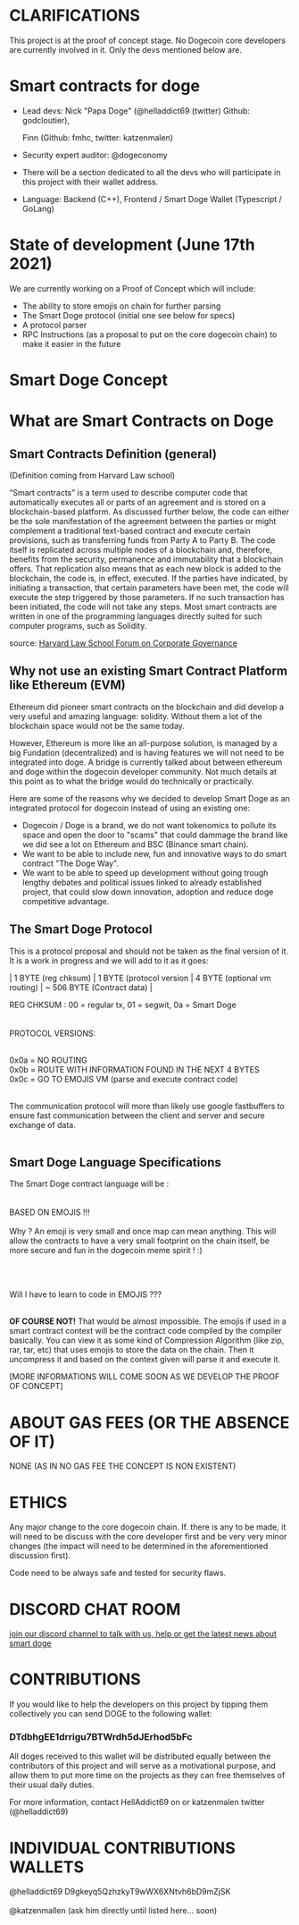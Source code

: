 # CLARIFICATIONS

This project is at the proof of concept stage. No Dogecoin core developers are currently involved in it. Only the devs mentioned below are.


# Smart contracts for doge 

- Lead devs: 
    Nick "Papa Doge" (@helladdict69 (twitter) Github: godcloutier), 
    
    Finn (Github: fmhc, twitter: katzenmalen)
    
- Security expert auditor: @dogeconomy
- There will be a section dedicated to all the devs who will participate in this project with their wallet address.

- Language: Backend (C++), Frontend / Smart Doge Wallet (Typescript / GoLang) 


# State of development (June 17th 2021)

We are currently working on a Proof of Concept which will include:

- The ability to store emojis on chain for further parsing 
- The Smart Doge protocol (initial one see below for specs)
- A protocol parser
- RPC Instructions (as a proposal to put on the core dogecoin chain) to make it easier in the future 

# Smart Doge Concept

# What are Smart Contracts on Doge

## Smart Contracts Definition (general)

(Definition coming from Harvard Law school)

“Smart contracts” is a term used to describe computer code that automatically executes all or parts of an agreement and is stored on a blockchain-based platform. As discussed further below, the code can either be the sole manifestation of the agreement between the parties or might complement a traditional text-based contract and execute certain provisions, such as transferring funds from Party A to Party B. The code itself is replicated across multiple nodes of a blockchain and, therefore, benefits from the security, permanence and immutability that a blockchain offers. That replication also means that as each new block is added to the blockchain, the code is, in effect, executed. If the parties have indicated, by initiating a transaction, that certain parameters have been met, the code will execute the step triggered by those parameters. If no such transaction has been initiated, the code will not take any steps. Most smart contracts are written in one of the programming languages directly suited for such computer programs, such as Solidity.

source: [Harvard Law School Forum on Corporate Governance](https://corpgov.law.harvard.edu/2018/05/26/an-introduction-to-smart-contracts-and-their-potential-and-inherent-limitations/ "Smart Contract Definition")



## Why not use an existing Smart Contract Platform like Ethereum (EVM)

Ethereum did pioneer smart contracts on the blockchain and did develop a very useful and amazing language: solidity. Without them a lot of the blockchain space would not be the same today. 

However, Ethereum is more like an all-purpose solution, is managed by a big Fundation (decentralized) and is having features we will not need to be integrated into doge. A bridge is currently talked about between ethereum and doge within the dogecoin developer community. Not much details at this point as to what the bridge would do technically or practically. 

Here are some of the reasons why we decided to develop Smart Doge as an integrated protocol for dogecoin instead of using an existing one: 

- Dogecoin / Doge is a brand, we do not want tokenomics to pollute its space and open the door to "scams" that could dammage the brand like we did see a lot on Ethereum and BSC (Binance smart chain).
- We want to be able to include new, fun and innovative ways to do smart contract "The Doge Way".
- We want to be able to speed up development without going trough lengthy debates and political issues linked to already established project, that could slow down innovation, adoption and reduce doge competitive advantage.


## The Smart Doge Protocol 

This is a protocol proposal and should not be taken as the final version of it. It is a work in progress and we will add to it as it goes:


| 1 BYTE (reg chksum) | 1 BYTE (protocol version | 4 BYTE (optional vm routing) | ~ 506 BYTE (Contract data) |

REG CHKSUM : 00 = regular tx, 01 = segwit, 0a = Smart Doge <BR><BR><BR>
PROTOCOL VERSIONS: <BR><BR>

0x0a = NO ROUTING <BR>
0x0b = ROUTE WITH INFORMATION FOUND IN THE NEXT 4 BYTES <BR>
0x0c = GO TO EMOJIS VM (parse and execute contract code) <BR>

<BR>
The communication protocol will more than likely use google fastbuffers to ensure fast communication between the client and server and secure exchange of data. 
    <BR><BR>

## Smart Doge Language Specifications

The Smart Doge contract language will be : 
<BR><BR>    
BASED ON EMOJIS !!!
<BR><BR>
Why ? 
    An emoji is very small and once map can mean anything. This will allow the contracts to have a very small footprint on the chain itself, be more secure and fun in the dogecoin meme spirit ! :)
    
<BR><BR>
    
Will I have to learn to code in EMOJIS ??? <BR><BR>
    
**OF COURSE NOT!** 
That would be almost impossible. The emojis if used in a smart contract context will be the contract code compiled by the compiler basically. You can view it as some kind of Compression Algorithm (like zip, rar, tar, etc) that uses emojis to store the data on the chain. Then it uncompress it and based on the context given will parse it and execute it. 

    
[MORE INFORMATIONS WILL COME SOON AS WE DEVELOP THE PROOF OF CONCEPT]    
    

# ABOUT GAS FEES (OR THE ABSENCE OF IT)

NONE (AS IN NO GAS FEE THE CONCEPT IS NON EXISTENT)


# ETHICS

Any major change to the core dogecoin chain. If. there is any to be made, it will need to be discuss with the core developer first and be very very minor changes (the impact will need to be determined in the aforementioned discussion first).

Code need to be always safe and tested for security flaws.



# DISCORD CHAT ROOM
    
[join our discord channel to talk with us, help or get the latest news about smart doge](https://discord.gg/g5NmArGV)



# CONTRIBUTIONS

If you would like to help the developers on this project by tipping them collectively you can send DOGE to the following wallet:
### DTdbhgEE1drrigu7BTWrdh5dJErhod5bFc

All doges received to this wallet will be distributed equally between the contributors of this project and will serve as a motivational purpose, and allow them to put more time on the projects as they can free themselves of their usual daily duties.

For more information, contact HellAddict69 on or katzenmalen twitter (@helladdict69)
    

# INDIVIDUAL CONTRIBUTIONS WALLETS
    
@helladdict69 D9gkeyq5QzhzkyT9wWX6XNtvh6bD9mZjSK<BR><BR>
@katzenmallen (ask him directly until listed here... soon)<BR><BR>




